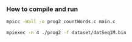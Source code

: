 ### How to compile and run

```bash
mpicc -Wall -o prog2 countWords.c main.c

mpiexec -n 4 ./prog2 -f dataset/datSeq1M.bin
```